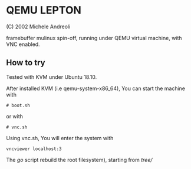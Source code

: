 QEMU LEPTON
=================

(C) 2002 Michele Andreoli

framebuffer mulinux spin-off, running under QEMU virtual machine, with VNC enabled.

How to try
----------

Tested with KVM under Ubuntu 18.10.

After installed KVM (i.e qemu-system-x86_64), You can start the machine with 
```
# boot.sh
```
or with 
```
# vnc.sh
```
Using vnc.sh, You will enter the system with 
```
vncviewer localhost:3
```
The *go* script rebuild the root filesystem), starting from *tree/*
  
